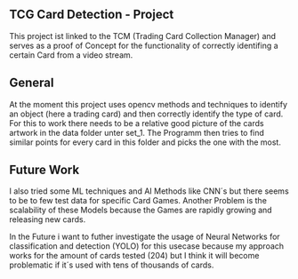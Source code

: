 ## TCG Card Detection - Project
This project ist linked to the TCM (Trading Card Collection Manager) and serves as a proof of Concept for the functionality of correctly identifing a certain Card from a video stream.

## General
At the moment this project uses opencv methods and techniques to identify an object (here a trading card) and then correctly identify the type of card. For this to work there needs to be a relative good picture of the cards artwork in the data folder unter set_1. The Programm then tries to find similar points for every card in this folder and picks the one with the most. 

## Future Work
I also tried some ML techniques and AI Methods like CNN´s but there seems to be to few test data for specific Card Games. Another Problem is the scalability of these Models because the Games are rapidly growing and releasing new cards. 

In the Future i want to futher investigate the usage of Neural Networks for classification and detection (YOLO) for this usecase because my approach works for the amount of cards tested (204) but I think it will become problematic if it´s used with tens of thousands of cards.